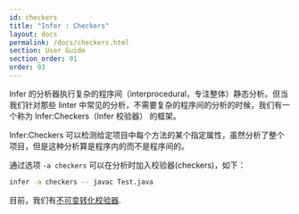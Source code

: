 ```yaml
---
id: checkers
title: "Infer : Checkers"
layout: docs
permalink: /docs/checkers.html
section: User Guide
section_order: 01
order: 03
---
```


Infer 的分析器执行复杂的程序间（interprocedural，专注整体）静态分析。但当我们针对那些 linter 中常见的分析，不需要复杂的程序间的分析的时候，我们有一个称为 Infer:Checkers（Infer 校验器） 的框架。

Infer:Checkers 可以检测给定项目中每个方法的某个指定属性，虽然分析了整个项目，但是这种分析算是程序内的而不是程序间的。

通过选项 `-a checkers` 可以在分析时加入校验器(checkers)，如下：

```bash
infer -a checkers -- javac Test.java
```

目前，我们有[不可变转化校验器](docs/checkers-bug-types.html#CHECKERS_IMMUTABLE_CAST). 
